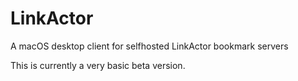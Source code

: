 # LinkActor
A macOS desktop client for selfhosted LinkActor bookmark servers

This is currently a very basic beta version.
